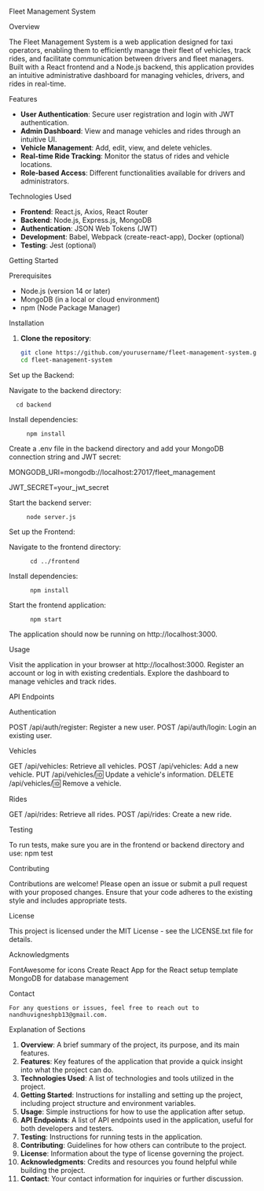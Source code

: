  Fleet Management System

Overview

The Fleet Management System is a web application designed for taxi operators, enabling them to efficiently manage their fleet of vehicles, track rides, and facilitate communication between drivers and fleet managers. Built with a React frontend and a Node.js backend, this application provides an intuitive administrative dashboard for managing vehicles, drivers, and rides in real-time.

 Features

- **User Authentication**: Secure user registration and login with JWT authentication.
- **Admin Dashboard**: View and manage vehicles and rides through an intuitive UI.
- **Vehicle Management**: Add, edit, view, and delete vehicles.
- **Real-time Ride Tracking**: Monitor the status of rides and vehicle locations.
- **Role-based Access**: Different functionalities available for drivers and administrators.

Technologies Used

- **Frontend**: React.js, Axios, React Router
- **Backend**: Node.js, Express.js, MongoDB
- **Authentication**: JSON Web Tokens (JWT)
- **Development**: Babel, Webpack (create-react-app), Docker (optional)
- **Testing**: Jest (optional)

 Getting Started

 Prerequisites

- Node.js (version 14 or later)
- MongoDB (in a local or cloud environment)
- npm (Node Package Manager)

 Installation

1. **Clone the repository**:

   ```bash
   git clone https://github.com/yourusername/fleet-management-system.git
   cd fleet-management-system

Set up the Backend:

Navigate to the backend directory:

      cd backend

Install dependencies:

         npm install

Create a .env file in the backend directory and add your MongoDB connection string and JWT secret:


MONGODB_URI=mongodb://localhost:27017/fleet_management

JWT_SECRET=your_jwt_secret

Start the backend server:


         node server.js

Set up the Frontend:

Navigate to the frontend directory:

          cd ../frontend

Install dependencies:


          npm install

Start the frontend application:

          npm start

The application should now be running on http://localhost:3000.

Usage

Visit the application in your browser at http://localhost:3000.
Register an account or log in with existing credentials.
Explore the dashboard to manage vehicles and track rides.

API Endpoints

Authentication

POST /api/auth/register: Register a new user.
POST /api/auth/login: Login an existing user.

Vehicles

GET /api/vehicles: Retrieve all vehicles.
POST /api/vehicles: Add a new vehicle.
PUT /api/vehicles/:id: Update a vehicle's information.
DELETE /api/vehicles/:id: Remove a vehicle.

Rides

GET /api/rides: Retrieve all rides.
POST /api/rides: Create a new ride.

Testing

To run tests, make sure you are in the frontend or backend directory and use:
              npm test

Contributing

Contributions are welcome! Please open an issue or submit a pull request with your proposed changes. Ensure that your code adheres to the existing style and includes appropriate tests.

License

This project is licensed under the MIT License - see the LICENSE.txt file for details.

Acknowledgments

FontAwesome for icons
Create React App for the React setup template
MongoDB for database management

Contact

    For any questions or issues, feel free to reach out to nandhuvigneshpb13@gmail.com.

Explanation of Sections

1. **Overview**: A brief summary of the project, its purpose, and its main features.
2. **Features**: Key features of the application that provide a quick insight into what the project can do.
3. **Technologies Used**: A list of technologies and tools utilized in the project.
4. **Getting Started**: Instructions for installing and setting up the project, including project structure and environment variables.
5. **Usage**: Simple instructions for how to use the application after setup.
6. **API Endpoints**: A list of API endpoints used in the application, useful for both developers and testers.
7. **Testing**: Instructions for running tests in the application.
8. **Contributing**: Guidelines for how others can contribute to the project.
9. **License**: Information about the type of license governing the project.
10. **Acknowledgments**: Credits and resources you found helpful while building the project.
11. **Contact**: Your contact information for inquiries or further discussion.

 

